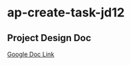 # ap-create-task-jd12

## Project Design Doc
[Google Doc Link](https://docs.google.com/document/d/1Rc2V4c7Yf-nUNDIJDjNdXmDDYUVVr9W83_wI4NUy3_w/edit?usp=sharing)

